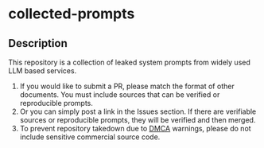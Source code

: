 # collected-prompts

## Description

This repository is a collection of leaked system prompts from widely used LLM based services.

1. If you would like to submit a PR, please match the format of other documents. You must include sources that can be verified or reproducible prompts.
2. Or you can simply post a link in the Issues section. If there are verifiable sources or reproducible prompts, they will be verified and then merged.
3. To prevent repository takedown due to [DMCA](https://docs.github.com/en/site-policy/content-removal-policies/dmca-takedown-policy) warnings, please do not include sensitive commercial source code.
